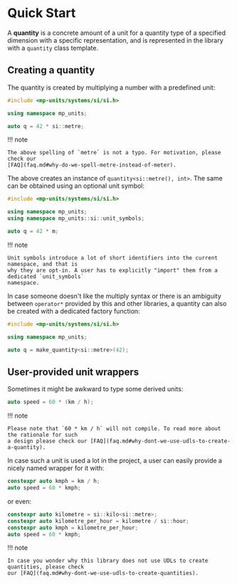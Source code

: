 # Quick Start

A **quantity** is a concrete amount of a unit for a quantity type of a specified dimension with a
specific representation, and is represented in the library with a `quantity` class template.


## Creating a quantity

The quantity is created by multiplying a number with a predefined unit:

```cpp
#include <mp-units/systems/si/si.h>

using namespace mp_units;

auto q = 42 * si::metre;
```

!!! note

    The above spelling of `metre` is not a typo. For motivation, please check our
    [FAQ](faq.md#why-do-we-spell-metre-instead-of-meter).

The above creates an instance of `quantity<si::metre(), int>`. The same can be obtained using
an optional unit symbol:

```cpp
#include <mp-units/systems/si/si.h>

using namespace mp_units;
using namespace mp_units::si::unit_symbols;

auto q = 42 * m;
```

!!! note

    Unit symbols introduce a lot of short identifiers into the current namespace, and that is
    why they are opt-in. A user has to explicitly "import" them from a dedicated `unit_symbols`
    namespace.

In case someone doesn't like the multiply syntax or there is an ambiguity between `operator*`
provided by this and other libraries, a quantity can also be created with a dedicated factory
function:

```cpp
#include <mp-units/systems/si/si.h>

using namespace mp_units;

auto q = make_quantity<si::metre>(42);
```


## User-provided unit wrappers

Sometimes it might be awkward to type some derived units:

```cpp
auto speed = 60 * (km / h);
```

!!! note

    Please note that `60 * km / h` will not compile. To read more about the rationale for such
    a design please check our [FAQ](faq.md#why-dont-we-use-udls-to-create-a-quantity).

In case such a unit is used a lot in the project, a user can easily provide a nicely named
wrapper for it with:

```cpp
constexpr auto kmph = km / h;
auto speed = 60 * kmph;
```

or even:

```cpp
constexpr auto kilometre = si::kilo<si::metre>;
constexpr auto kilometre_per_hour = kilometre / si::hour;
constexpr auto kmph = kilometre_per_hour;
auto speed = 60 * kmph;
```

!!! note

    In case you wonder why this library does not use UDLs to create quantities, please check
    our [FAQ](faq.md#why-dont-we-use-udls-to-create-quantities).
